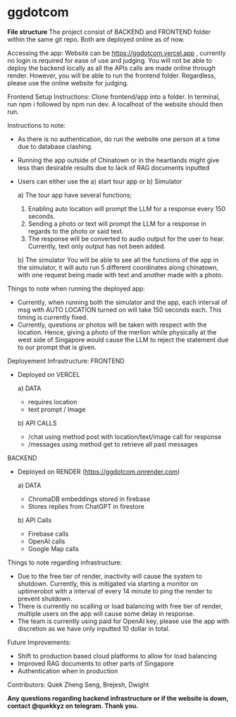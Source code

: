 # ggdotcom
**File structure**
The project consist of BACKEND and FRONTEND folder within the same git repo. Both are deployed online as of now.

Accessing the app:
Website can be https://ggdotcom.vercel.app , currently no login is required for ease of use and judging. 
You will not be able to deploy the backend locally as all the APIs calls are made online through render. However, you will be able to run the frontend folder. Regardless, please use the online website for judging. 

Frontend Setup Instructions:
Clone frontend/app into a folder. In terminal, run npm i followed by npm run dev. A localhost of the website should then run.

Instructions to note:
 - As there is no authentication, do run the website one person at a time due to database clashing.
 - Running the app outside of Chinatown or in the heartlands might give less than desirable results due to lack of RAG documents inputted
 - Users can either use the a) start tour app or b) Simulator
   
   a)  The tour app have several functions;
     1. Enabling auto location will prompt the LLM for a response every 150 seconds.
     2. Sending a photo or text will prompt the LLM for a response in regards to the photo or said text.
     3. The response will be converted to audio output for the user to hear. Currently, text only output has not been added.
        
   b) The simulator
      You will be able to see all the functions of the app in the simulator, it will auto run 5 different coordinates along chinatown, with one request being made with text and another made with a photo.

Things to note when running the deployed app:
 - Currently, when running both the simulator and the app, each interval of msg with AUTO LOCATION turned on will take 150 seconds each. This timing is currently fixed.
 - Currently, questions or photos will be taken with respect with the location. Hence, giving a photo of the merlion while physically at the west side of Singapore would cause the LLM to reject the statement due to our prompt that is given.


Deployement Infrastructure:
FRONTEND 
- Deployed on VERCEL
  
  a) DATA
  - requires location
  - text prompt / Image
    
  b) API CALLS
  - /chat using method post with location/text/image call for response
  - /messages using method get to retrieve all past messages


BACKEND 
- Deployed on RENDER (https://ggdotcom.onrender.com)
  
  a) DATA
  - ChromaDB embeddings stored in firebase
  - Stores replies from ChatGPT in firestore
    
  b) API Calls
  - Firebase calls
  - OpenAI calls
  - Google Map calls

Things to note regarding infrastructure:
- Due to the free tier of render, inactivity will cause the system to shutdown. Currently, this is mitigated via starting a monitor on uptimerobot with a interval of every 14 minute to ping the render to prevent shutdown.
- There is currently no scalling or load balancing with free tier of render, multiple users on the app will cause some delay in response.
- The team is currently using paid for OpenAI key, please use the app with discretion as we have only inputted 10 dollar in total.

Future Improvements:
- Shift to production based cloud platforms to allow for load balancing
- Improved RAG documents to other parts of Singapore
- Authentication when in production

Contributors:
Quek Zheng Seng, Brejesh, Dwight

**Any questions regarding backend infrastructure or if the website is down, contact @quekkyz on telegram. Thank you.**
